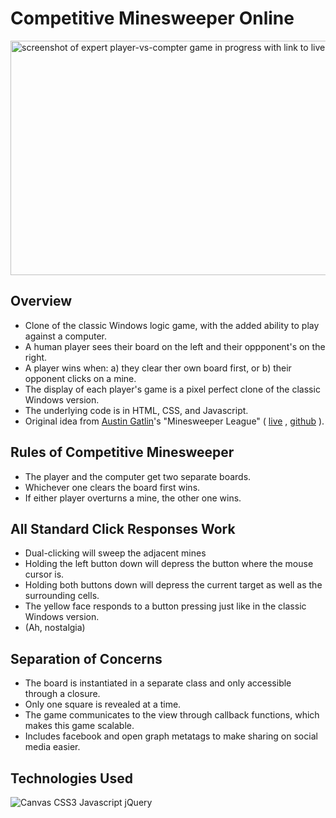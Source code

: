 # Competitive Minesweeper Online

<a href="http://competitive-minesweeper.herokuapp.com" target="_blank">
<img src="https://github.com/zelaznik/minesweeper_js/blob/master/_readme/preview.png" height="375" width="600" 
alt="screenshot of expert player-vs-compter game in progress with link to live page"></a>

## Overview
- Clone of the classic Windows logic game, with the added ability to play against a computer.
- A human player sees their board on the left and their oppponent's on the right.
- A player wins when: a) they clear ther own board first, or b) their opponent clicks on a mine.
- The display of each player's game is a pixel perfect clone of the classic Windows version.
- The underlying code is in HTML, CSS, and Javascript.
- Original idea from <a href="https://www.github.com/aegatlin" target="_blank">Austin Gatlin</a>'s "Minesweeper League" ( <a href="http://www.minesweeperleague.com" target="_blank">live</a> , <a href="https://www.github.com/aegatlin/minesweeper-league" target="_blank">github</a> ).

## Rules of Competitive Minesweeper
- The player and the computer get two separate boards.
- Whichever one clears the board first wins.
- If either player overturns a mine, the other one wins.

## All Standard Click Responses Work
- Dual-clicking will sweep the adjacent mines
- Holding the left button down will depress the button where the mouse cursor is.
- Holding both buttons down will depress the current target as well as the surrounding cells.
- The yellow face responds to a button pressing just like in the classic Windows version.
- (Ah, nostalgia)

## Separation of Concerns
- The board is instantiated in a separate class and only accessible through a closure.
- Only one square is revealed at a time.
- The game communicates to the view through callback functions, which makes this game scalable.
- Includes facebook and open graph metatags to make sharing on social media easier.

## Technologies Used
[technologies]: https://github.com/zelaznik/minesweeper_js/blob/master/_readme/technologies.png
![Canvas CSS3 Javascript jQuery][technologies]
